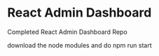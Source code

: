 # React Admin Dashboard

Completed React Admin Dashboard Repo

download the node modules and do npm run start


